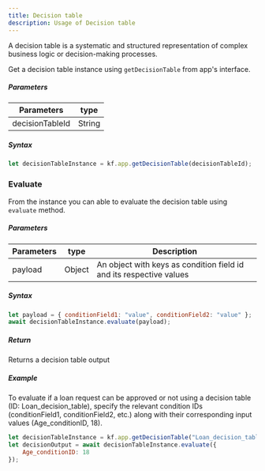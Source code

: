 ```yaml
---
title: Decision table
description: Usage of Decision table
---
```


A decision table is a systematic and structured representation of complex
business logic or decision-making processes.

Get a decision table instance using `getDecisionTable` from app's interface.

##### Parameters

| Parameters      | type   |
| --------------- | ------ |
| decisionTableId | String |

##### Syntax

```js
let decisionTableInstance = kf.app.getDecisionTable(decisionTableId);
```

### Evaluate

From the instance you can able to evaluate the decision table using `evaluate`
method.

##### Parameters

| Parameters | type   | Description                                                         |
| ---------- | ------ | ------------------------------------------------------------------- |
| payload    | Object | An object with keys as condition field id and its respective values |

##### Syntax

```js
let payload = { conditionField1: "value", conditionField2: "value" };
await decisionTableInstance.evaluate(payload);
```

##### Return

Returns a decision table output

##### Example

To evaluate if a loan request can be approved or not using a decision table (ID:
Loan_decision_table), specify the relevant condition IDs (conditionField1,
conditionField2, etc.) along with their corresponding input values
(Age_conditionID, 18).

```js
let decisionTableInstance = kf.app.getDecisionTable("Loan_decision_table");
let decisionOutput = await decisionTableInstance.evaluate({
	Age_conditionID: 18
});
```
